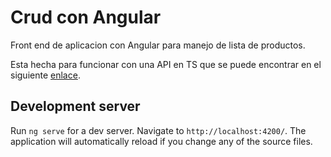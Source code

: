 # Crud con Angular

Front end de aplicacion con Angular para manejo de lista de productos.

Esta hecha para funcionar con una API en TS que se puede encontrar en el siguiente [enlace](https://github.com/panchixnrc/server-api-ts-sequelize "API para el CRUD con TS y MySQL").

## Development server

Run `ng serve` for a dev server. Navigate to `http://localhost:4200/`. The application will automatically reload if you change any of the source files.
